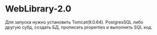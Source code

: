 # WebLibrary-2.0
Для запуска нужно установить Tomcat(9.0.64). PostgresSQL либо другую субд, создать БД, прописать properties и выполнить SQL код. 
